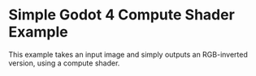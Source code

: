 # Simple Godot 4 Compute Shader Example

This example takes an input image and simply outputs an RGB-inverted version, using a compute shader.
